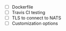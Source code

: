 


- [ ] Dockerfile
- [ ] Travis CI testing
- [ ] TLS to connect to NATS
- [ ] Customization options
